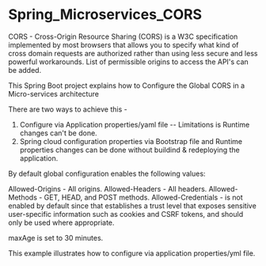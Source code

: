 # Spring_Microservices_CORS

CORS - Cross-Origin Resource Sharing (CORS) is a W3C specification implemented by most browsers that allows you to 
specify what kind of cross domain requests are authorized rather than using less secure and less powerful workarounds.
List of permissible origins to access the API's can be added.

This Spring Boot project explains how to Configure the Global CORS in a Micro-services architecture

There are two ways to achieve this -

1)  Configure via Application properties/yaml file -- Limitations is Runtime changes can't be done.
2)  Spring cloud configuration properties via Bootstrap file and Runtime properties changes can be done without buildind
	& redeploying the application.
	
By default global configuration enables the following values:

Allowed-Origins - All origins.
Allowed-Headers - All headers.
Allowed-Methods - GET, HEAD, and POST methods.
Allowed-Credentials - is not enabled by default since that establishes a trust level 
					  that exposes sensitive user-specific information such as cookies and CSRF tokens,
					  and should only be used where appropriate.

maxAge is set to 30 minutes.

This example illustrates how to configure via application properties/yml file.
